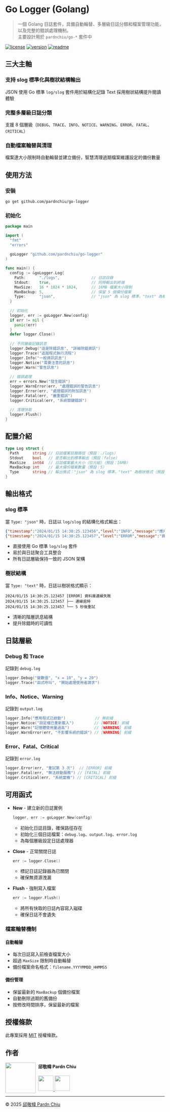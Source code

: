 # Go Logger (Golang)

> 一個 Golang 日誌套件，具備自動輪替、多層級日誌分類和檔案管理功能，以及完整的錯誤處理機制。<br>
> 主要設計用於 `pardnchiu/go-*` 套件中

[![license](https://img.shields.io/github/license/pardnchiu/go-logger)](https://github.com/pardnchiu/go-logger/blob/main/LICENSE) 
[![version](https://img.shields.io/github/v/tag/pardnchiu/go-logger)](https://github.com/pardnchiu/go-logger/releases) 
[![readme](https://img.shields.io/badge/readme-中文-blue)](https://github.com/pardnchiu/go-logger/blob/main/README.zh.md) 

## 三大主軸

### 支持 slog 標準化與樹狀結構輸出
JSON 使用 Go 標準 `log/slog` 套件用於結構化記錄
Text 採用樹狀結構提升閱讀體驗

### 完整多層級日誌分類
支援 8 個層級（`DEBUG`、`TRACE`、`INFO`、`NOTICE`、`WARNING`、`ERROR`、`FATAL`、`CRITICAL`）

### 自動檔案輪替與清理
檔案達大小限制時自動輪替並建立備份，智慧清理過期檔案維護設定的備份數量

## 使用方法

### 安裝
```bash
go get github.com/pardnchiu/go-logger
```

### 初始化
```go
package main

import (
  "fmt"
  "errors"
  
  goLogger "github.com/pardnchiu/go-logger"
)

func main() {
  config := &goLogger.Log{
    Path:      "./logs",              // 日誌目錄
    Stdout:    true,                  // 同時輸出到終端
    MaxSize:   16 * 1024 * 1024,      // 16MB 檔案大小限制
    MaxBackup: 5,                     // 保留 5 個備份檔案
    Type:      "json",                // "json" 為 slog 標準，"text" 為樹狀格式
  }
  
  // 初始化
  logger, err := goLogger.New(config)
  if err != nil {
    panic(err)
  }
  defer logger.Close()
  
  // 不同層級記錄訊息
  logger.Debug("這是除錯訊息", "詳細除錯資訊")
  logger.Trace("追蹤程式執行流程")
  logger.Info("一般資訊訊息")
  logger.Notice("需要注意的訊息")
  logger.Warn("警告訊息")
  
  // 錯誤處理
  err = errors.New("發生錯誤")
  logger.WarnError(err, "處理錯誤的警告訊息")
  logger.Error(err, "處理錯誤的附加訊息")
  logger.Fatal(err, "嚴重錯誤")
  logger.Critical(err, "系統關鍵錯誤")
  
  // 清理快取
  logger.Flush()
}
```

## 配置介紹

```go
type Log struct {
  Path      string // 日誌檔案目錄路徑（預設：./logs）
  Stdout    bool   // 是否輸出到標準輸出（預設：false）
  MaxSize   int64  // 日誌檔案最大大小（位元組）（預設：16MB）
  MaxBackup int    // 最大備份檔案數量（預設：5）
  Type      string // 輸出格式："json" 為 slog 標準，"text" 為樹狀格式（預設："text"）
}
```

## 輸出格式

### slog 標準
當 `Type: "json"` 時，日誌以 `log/slog` 的結構化格式輸出：

```json
{"timestamp":"2024/01/15 14:30:25.123456","level":"INFO","message":"應用程式已啟動","data":null}
{"timestamp":"2024/01/15 14:30:25.123457","level":"ERROR","message":"資料庫連線失敗","data":["連線逾時","5 秒後重試"]}
```
- 直接使用 Go 標準 `log/slog` 套件
- 易於與日誌聚合工具整合
- 所有日誌層級保持一致的 JSON 架構

### 樹狀結構
當 `Type: "text"` 時，日誌以樹狀格式顯示：

```
2024/01/15 14:30:25.123457 [ERROR] 資料庫連線失敗
2024/01/15 14:30:25.123457 ├── 連線逾時
2024/01/15 14:30:25.123457 └── 5 秒後重試
```
- 清晰的階層訊息結構
- 提升除錯時的可讀性

## 日誌層級

### Debug 和 Trace
記錄到 `debug.log`
```go
logger.Debug("變數值", "x = 10", "y = 20")
logger.Trace("函式呼叫", "開始處理使用者請求")
```

### Info、Notice、Warning
記錄到 `output.log`
```go
logger.Info("應用程式已啟動")             // 無前綴
logger.Notice("設定檔已重新載入")         // [NOTICE] 前綴
logger.Warn("記憶體使用量過高")           // [WARNING] 前綴
logger.WarnError(err, "不影響系統的錯誤") // [WARNING] 前綴
```

### Error、Fatal、Critical
記錄到 `error.log`
```go
logger.Error(err, "重試第 3 次")  // [ERROR] 前綴
logger.Fatal(err, "無法啟動服務") // [FATAL] 前綴
logger.Critical(err, "系統當機") // [CRITICAL] 前綴
```

## 可用函式

- **New** - 建立新的日誌實例
  ```go
  logger, err := goLogger.New(config)
  ```
  - 初始化日誌目錄，確保路徑存在
  - 初始化三個日誌檔案：`debug.log`、`output.log`、`error.log`
  - 為每個層級設定日誌處理器

- **Close** - 正常關閉日誌
  ```go
  err := logger.Close()
  ```
  - 標記日誌記錄器為已關閉
  - 確保無資源洩漏

- **Flush** - 強制寫入檔案
  ```go
  err := logger.Flush()
  ```
  - 將所有快取的日誌內容寫入磁碟
  - 確保日誌不會遺失

### 檔案輪替機制

#### 自動輪替
- 每次日誌寫入前檢查檔案大小
- 超過 `MaxSize` 限制時自動輪替
- 備份檔案命名格式：`filename.YYYYMMDD_HHMMSS`

#### 備份管理
- 保留最新的 `MaxBackup` 個備份檔案
- 自動刪除過期的舊備份
- 按修改時間排序，保留最新的檔案

## 授權條款

此專案採用 [MIT](LICENSE) 授權條款。

## 作者

<img src="https://avatars.githubusercontent.com/u/25631760" align="left" width="96" height="96" style="margin-right: 0.5rem;">

<h4 style="padding-top: 0">邱敬幃 Pardn Chiu</h4>

<a href="mailto:dev@pardn.io" target="_blank">
  <img src="https://pardn.io/image/email.svg" width="48" height="48">
</a> <a href="https://linkedin.com/in/pardnchiu" target="_blank">
  <img src="https://pardn.io/image/linkedin.svg" width="48" height="48">
</a>

***

©️ 2025 [邱敬幃 Pardn Chiu](https://pardn.io)